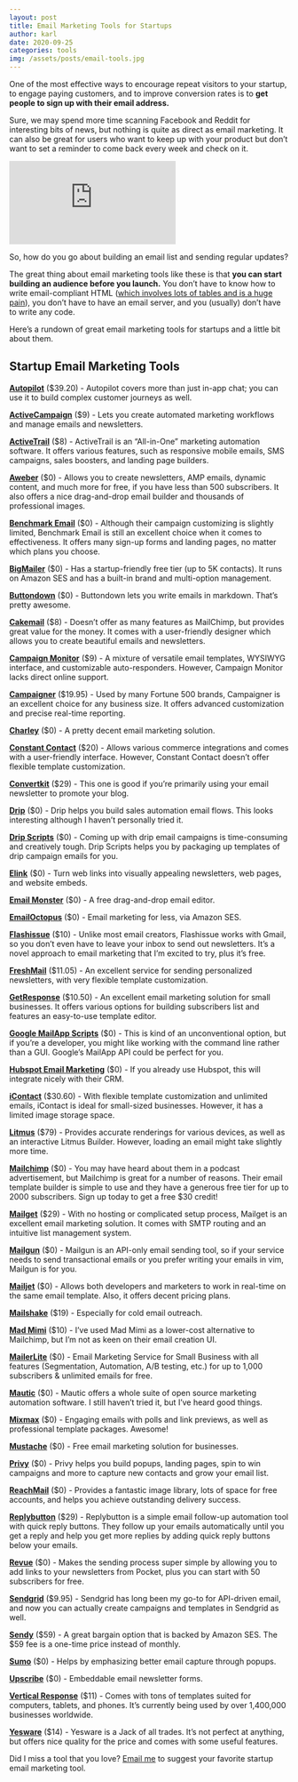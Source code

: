 ```yaml
---
layout: post
title: Email Marketing Tools for Startups 
author: karl
date: 2020-09-25
categories: tools
img: /assets/posts/email-tools.jpg
---
```


One of the most effective ways to encourage repeat visitors to your startup, to engage paying customers, and to improve conversion rates is to **get people to sign up with their email address.**

Sure, we may spend more time scanning Facebook and Reddit for interesting bits of news, but nothing is quite as direct as email marketing. It can also be great for users who want to keep up with your product but don’t want to set a reminder to come back every week and check on it.

<div class='embed-container'>
<iframe src='https://www.youtube.com/embed/UxSfPmZM7FM' frameborder='0' allowfullscreen></iframe>
</div>

<!-- signup -->

So, how do you go about building an email list and sending regular updates?

The great thing about email marketing tools like these is that **you can start building an audience before you launch.** You don’t have to know how to write email-compliant HTML ([which involves lots of tables and is a huge pain](https://www.sitepoint.com/how-to-code-html-email-newsletters/)), you don’t have to have an email server, and you (usually) don’t have to write any code.

Here’s a rundown of great email marketing tools for startups and a little bit about them.

## Startup Email Marketing Tools

**[Autopilot](https://autopilothq.com/)** ($39.20) - Autopilot covers more than just in-app chat; you can use it to build complex customer journeys as well.

**[ActiveCampaign](http://www.activecampaign.com/)** ($9) - Lets you create automated marketing workflows and manage emails and newsletters.

**[ActiveTrail](https://www.activetrail.com/email_marketing_software/)** ($8) - ActiveTrail is an “All-in-One” marketing automation software. It offers various features, such as responsive mobile emails, SMS campaigns, sales boosters, and landing page builders.

**[Aweber](https://www.aweber.com/)** ($0) - Allows you to create newsletters, AMP emails, dynamic content, and much more for free, if you have less than 500 subscribers. It also offers a nice drag-and-drop email builder and thousands of professional images.

**[Benchmark Email](https://www.benchmarkemail.com/)** ($0) - Although their campaign customizing is slightly limited, Benchmark Email is still an excellent choice when it comes to effectiveness. It offers many sign-up forms and landing pages, no matter which plans you choose.

**[BigMailer](https://www.bigmailer.io/)** ($0) - Has a startup-friendly free tier (up to 5K contacts). It runs on Amazon SES and has a built-in brand and multi-option management.

**[Buttondown](https://buttondown.email/)** ($0) - Buttondown lets you write emails in markdown. That’s pretty awesome.

**[Cakemail](https://www.cakemail.com/)** ($8) - Doesn’t offer as many features as MailChimp, but provides great value for the money. It comes with a user-friendly designer which allows you to create beautiful emails and newsletters.

**[Campaign Monitor](https://www.campaignmonitor.com/c/)** ($9) - A mixture of versatile email templates, WYSIWYG interface, and customizable auto-responders. However, Campaign Monitor lacks direct online support.

**[Campaigner](https://www.campaigner.com/)** ($19.95) - Used by many Fortune 500 brands, Campaigner is an excellent choice for any business size. It offers advanced customization and precise real-time reporting.

**[Charley](https://charley.io/)** ($0) - A pretty decent email marketing solution.

**[Constant Contact](https://www.constantcontact.com/home/signup.jsp)** ($20) - Allows various commerce integrations and comes with a user-friendly interface. However, Constant Contact doesn’t offer flexible template customization.

**[Convertkit](https://convertkit.com/)** ($29) - This one is good if you’re primarily using your email newsletter to promote your blog.

**[Drip](https://www.drip.co/)** ($0) - Drip helps you build sales automation email flows. This looks interesting although I haven’t personally tried it.

**[Drip Scripts](https://dripscripts.com/)** ($0) - Coming up with drip email campaigns is time-consuming and creatively tough. Drip Scripts helps you by packaging up templates of drip campaign emails for you.

**[Elink](https://elink.io/)** ($0) - Turn web links into visually appealing newsletters, web pages, and website embeds.

**[Email Monster](https://emailmonster.io/)** ($0) - A free drag-and-drop email editor.

**[EmailOctopus](https://emailoctopus.com/)** ($0) - Email marketing for less, via Amazon SES.

**[Flashissue](https://www.flashissue.com/)** ($10) - Unlike most email creators, Flashissue works with Gmail, so you don’t even have to leave your inbox to send out newsletters. It’s a novel approach to email marketing that I’m excited to try, plus it’s free.

**[FreshMail](https://freshmail.com/)** ($11.05) - An excellent service for sending personalized newsletters, with very flexible template customization.

**[GetResponse](https://www.getresponse.com/)** ($10.50) - An excellent email marketing solution for small businesses. It offers various options for building subscribers list and features an easy-to-use template editor.

**[Google MailApp Scripts](https://developers.google.com/apps-script/reference/mail/mail-app)** ($0) - This is kind of an unconventional option, but if you’re a developer, you might like working with the command line rather than a GUI. Google’s MailApp API could be perfect for you.

**[Hubspot Email Marketing](https://www.hubspot.com/products/marketing/email)** ($0) - If you already use Hubspot, this will integrate nicely with their CRM.

**[iContact](https://www.icontact.com/)** ($30.60) - With flexible template customization and unlimited emails, iContact is ideal for small-sized businesses. However, it has a limited image storage space.

**[Litmus](https://litmus.com/)** ($79) - Provides accurate renderings for various devices, as well as an interactive Litmus Builder. However, loading an email might take slightly more time.

**[Mailchimp](http://eepurl.com/cMDrn5)** ($0) - You may have heard about them in a podcast advertisement, but Mailchimp is great for a number of reasons. Their email template builder is simple to use and they have a generous free tier for up to 2000 subscribers. Sign up today to get a free $30 credit!

**[Mailget](https://www.formget.com/mailget-app/)** ($29) - With no hosting or complicated setup process, Mailget is an excellent email marketing solution. It comes with SMTP routing and an intuitive list management system.

**[Mailgun](https://www.mailgun.com/)** ($0) - Mailgun is an API-only email sending tool, so if your service needs to send transactional emails or you prefer writing your emails in vim, Mailgun is for you.

**[Mailjet](https://www.mailjet.com/)** ($0) - Allows both developers and marketers to work in real-time on the same email template. Also, it offers decent pricing plans.

**[Mailshake](https://mailshake.com/)** ($19) - Especially for cold email outreach.

**[Mad Mimi](https://madmimi.com/)** ($10) - I’ve used Mad Mimi as a lower-cost alternative to Mailchimp, but I’m not as keen on their email creation UI.

**[MailerLite](https://www.mailerlite.com/)** ($0) - Email Marketing Service for Small Business with all features (Segmentation, Automation, A/B testing, etc.) for up to 1,000 subscribers & unlimited emails for free.

**[Mautic](https://www.mautic.org/)** ($0) - Mautic offers a whole suite of open source marketing automation software. I still haven’t tried it, but I’ve heard good things.

**[Mixmax](https://mixmax.com/)** ($0) - Engaging emails with polls and link previews, as well as professional template packages. Awesome!

**[Mustache](https://mustache.website/index.html)** ($0) - Free email marketing solution for businesses.

**[Privy](https://privy.com/)** ($0) - Privy helps you build popups, landing pages, spin to win campaigns and more to capture new contacts and grow your email list.

**[ReachMail](https://www.reachmail.net/)** ($0) - Provides a fantastic image library, lots of space for free accounts, and helps you achieve outstanding delivery success.

**[Replybutton](https://replybutton.com/)** ($29) - Replybutton is a simple email follow-up automation tool with quick reply buttons. They follow up your emails automatically until you get a reply and help you get more replies by adding quick reply buttons below your emails.

**[Revue](https://www.getrevue.co/)** ($0) - Makes the sending process super simple by allowing you to add links to your newsletters from Pocket, plus you can start with 50 subscribers for free.

**[Sendgrid](https://sendgrid.com/)** ($9.95) - Sendgrid has long been my go-to for API-driven email, and now you can actually create campaigns and templates in Sendgrid as well.

**[Sendy](https://sendy.co/)** ($59) - A great bargain option that is backed by Amazon SES. The $59 fee is a one-time price instead of monthly.

**[Sumo](https://sumo.com/)** ($0) - Helps by emphasizing better email capture through popups.

**[Upscribe](https://upscri.be/)** ($0) - Embeddable email newsletter forms.

**[Vertical Response](http://www.verticalresponse.com/)** ($11) - Comes with tons of templates suited for computers, tablets, and phones. It’s currently being used by over 1,400,000 businesses worldwide.

**[Yesware](http://www.yesware.com/)** ($14) - Yesware is a Jack of all trades. It’s not perfect at anything, but offers nice quality for the price and comes with some useful features.

Did I miss a tool that you love? [Email me](mailto:karl@draft.dev) to suggest your favorite startup email marketing tool.
